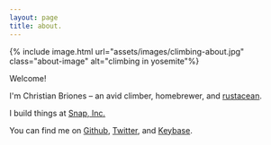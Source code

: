 ```yaml
---
layout: page
title: about.
---
```


{% include image.html
   url="assets/images/climbing-about.jpg"
   class="about-image"
   alt="climbing in yosemite"%}

Welcome!

I'm Christian Briones – an avid climber, homebrewer, and [rustacean](http://rust-lang.org).

I build things at [Snap, Inc.](http://snap.com)

You can find me on [Github](https://github.com/cwbriones), [Twitter](https://twitter.com/cbriones), and [Keybase](https://keybase.io/chrisbriones).
